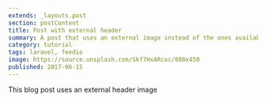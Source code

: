 ```yaml
---
extends: _layouts.post
section: postContent
title: Post with external header
summary: A post that uses an external image instead of the ones available in /assets/img
category: tutorial
tags: laravel, feedio
image: https://source.unsplash.com/Skf7HxARcoc/800x450
published: 2017-06-15
---
```


This blog post uses an external header image
